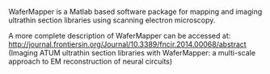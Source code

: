 WaferMapper is a Matlab based software package for mapping and imaging ultrathin section libraries using scanning electron microscopy.


A more complete description of WaferMapper can be accessed at: http://journal.frontiersin.org/Journal/10.3389/fncir.2014.00068/abstract (Imaging ATUM ultrathin section libraries with WaferMapper: a multi-scale approach to EM reconstruction of neural circuits)